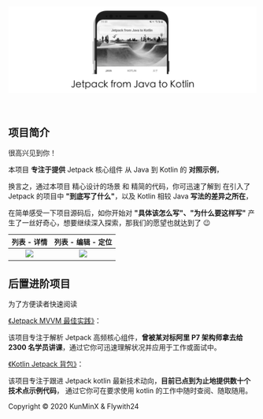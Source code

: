 <p align="center">
<img src="/previews/logo.png"/>
</p>

&nbsp;

## 项目简介

很高兴见到你！

本项目 **专注于提供** Jetpack 核心组件 从 Java 到 Kotlin 的 **对照示例**，

换言之，通过本项目 精心设计的场景 和 精简的代码，你可迅速了解到 在引入了 Jetpack 的项目中 **"到底写了什么"**，以及 Kotlin 相较 Java **写法的差异之所在**，

在简单感受一下项目源码后，如你开始对 **"具体该怎么写"、"为什么要这样写"** 产生了一丝好奇心，想要继续深入探索，那我们的愿望也就达到了 😉

|                         列表 - 详情                          |                      列表 - 编辑 - 定位                      |
| :----------------------------------------------------------: | :----------------------------------------------------------: |
| ![](https://user-gold-cdn.xitu.io/2020/6/9/1729845904d055db?w=301&h=500&f=gif&s=1990907) | ![](https://user-gold-cdn.xitu.io/2020/6/9/1729822bb420e1b5?w=301&h=503&f=gif&s=762210) |

## 后置进阶项目

为了方便读者快速阅读

[《Jetpack MVVM 最佳实践》](https://github.com/KunMinX/Jetpack-MVVM-Best-Practice)：

该项目专注于解析 Jetpack 高频核心组件，**曾被某对标阿里 P7 架构师拿去给 2300 名学员讲课**，通过它你可迅速理解状况并应用于工作或面试中。

[《Kotlin Jetpack 背包》](https://github.com/Flywith24/Flywith24-Jetpack-Demo)：

该项目专注于跟进 Jetpack kotlin 最新技术动向，**目前已点到为止地提供数十个技术点示例代码**， 通过它你可在要求使用 kotlin 的工作中随时查阅、随取随用。



Copyright © 2020 KunMinX & Flywith24

